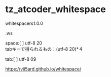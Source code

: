 # tz_atcoder_whitespace

whitespacers1.0.0

.ws

space:[ ] utf-8 20<br/>
tabキーで得られるもの：(utf-8 20)*４

tab:[	] utf-8 09

https://vii5ard.github.io/whitespace/
